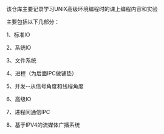 该仓库主要记录学习UNIX高级环境编程时的课上编程内容和实验

主要包括以下几部分：

1、标准IO 

2、系统IO

3、文件系统

4、进程（为后面IPC做铺垫）

5、并发--从信号角度和线程角度

6、高级IO

7、进程间通信IPC

8、基于IPV4的流媒体广播系统
